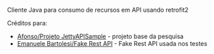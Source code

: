 Cliente Java para consumo de recursos em API usando retrofit2

Créditos para:
- <a href="https://github.com/afonsohmm/JettyAPISample">Afonso/Projeto JettyAPISample</a> - projeto base da pesquisa
- <a href="http://fakerestapi.azurewebsites.net/">Emanuele Bartolesi/Fake Rest API</a> - Fake Rest API usada nos testes
